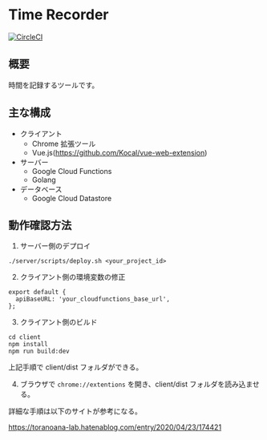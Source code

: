 # Time Recorder

[![CircleCI](https://circleci.com/gh/yusuke0701/time-recorder.svg?style=svg)](https://circleci.com/gh/yusuke0701/time-recorder)

## 概要

時間を記録するツールです。

## 主な構成

- クライアント
  - Chrome 拡張ツール
  - Vue.js(https://github.com/Kocal/vue-web-extension)
- サーバー
  - Google Cloud Functions
  - Golang
- データベース
  - Google Cloud Datastore

## 動作確認方法

1. サーバー側のデプロイ
```
./server/scripts/deploy.sh <your_project_id>
```

2. クライアント側の環境変数の修正
```
export default {
  apiBaseURL: 'your_cloudfunctions_base_url',
};
```

3. クライアント側のビルド
```
cd client
npm install
npm run build:dev
```
上記手順で client/dist フォルダができる。

4. ブラウザで `chrome://extentions` を開き、client/dist フォルダを読み込ませる。

詳細な手順は以下のサイトが参考になる。

https://toranoana-lab.hatenablog.com/entry/2020/04/23/174421
